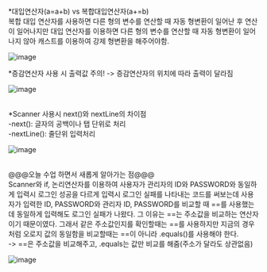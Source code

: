 <br>*대입연산자(a=a+b) vs 복합대입연산자(a+=b)</br>
복합 대입 연산자를 사용하면 다른 형의 변수를 연산할 때 자동 형변환이 일어난 후 연산이 일어나지만
대입 연산자를 이용하면 다른 형의 변수를 연산할 때 자동 형변환이 일어나지 않아 캐스트를 이용하여 강제 형변환을 해주어야함.

![image](https://user-images.githubusercontent.com/122864238/213396307-c08c3d5d-e38a-4c50-9bfc-b8b05aa9ec7a.png)

*증감연산자 사용 시 출력값 주의! -> 증감연산자의 위치에 따라 출력이 달라짐

![image](https://user-images.githubusercontent.com/122864238/213397384-1b995a06-ce9c-4ad0-aa65-58402f0075dc.png)

<br>*Scanner 사용시 next()와 nextLine의 차이점</br>
-next(): 글자의 공백이나 탭 단위로 처리
<br>-nextLine(): 줄단위 입력처리</br>

![image](https://user-images.githubusercontent.com/122864238/213399072-eb72bfd6-6e81-4f4f-9c2b-b8211bb58a41.png)


<br>@@@오늘 수업 하면서 새롭게 알아가는 점@@@</br>
Scanner와 if, 논리연산자를 이용하여 사용자가 관리자의 ID와 PASSWORD와 동일하게 입력시 로그인 성공을 다르게 입력시 로그인 실패를 나타내는 코드를 써보는데 사용자가 입력한 ID, PASSWORD와 관리자 ID, PASSWORD를 비교할 때 ==를 사용했는데 동일하게 입력해도 로그인 실패가 나왔다.
그 이유는 ==는 주소값을 비교하는 연산자이기 때문이였다. 그래서 같은 주소값인지를 확인할때는 ==를 사용하지만 지금의 경우처럼 오로지 값의 동일함을 비교할때는 ==이 아니라 .equals()를 사용해야 한다.
<br>-> ==은 주소값을 비교해주고, .equals는 값만 비교를 해줌(주소가 달라도 상관없음) </br>

![image](https://user-images.githubusercontent.com/122864238/213402784-7dc89ec8-ee45-4868-9578-3a356d72efad.png)